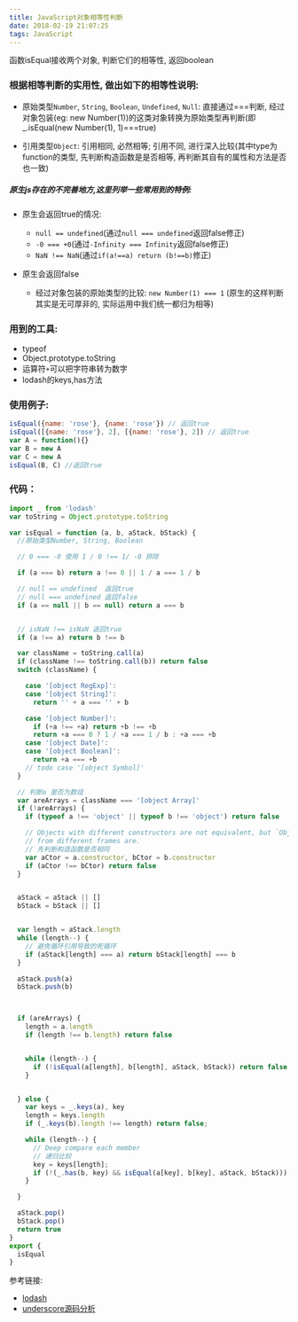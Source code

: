 ```yaml
---
title: JavaScript对象相等性判断
date: 2018-02-19 21:07:25
tags: JavaScript
---
```



函数isEqual接收两个对象, 判断它们的相等性, 返回boolean

### 根据相等判断的实用性, 做出如下的相等性说明:
 + 原始类型`Number`, `String`, `Boolean`, `Undefined`, `Null`: 直接通过===判断, 经过对象包装(eg: new Number(1))的这类对象转换为原始类型再判断(即_.isEqual(new Number(1), 1)===true)

 + 引用类型`Object`: 引用相同, 必然相等; 引用不同, 进行深入比较(其中type为function的类型, 先判断构造函数是是否相等, 再判断其自有的属性和方法是否也一致)


##### 原生js存在的不完善地方,这里列举一些常用到的特例:

 + 原生会返回true的情况:
    - `null == undefined`(通过`null === undefined`返回false修正)
    - `-0 === +0`(通过`-Infinity === Infinity`返回false修正)
    - `NaN !== NaN`(通过`if(a!==a) return (b!==b)`修正)

 + 原生会返回false
    - 经过对象包装的原始类型的比较: `new Number(1) === 1` (原生的这样判断其实是无可厚非的, 实际运用中我们统一都归为相等)


### 用到的工具:
+ typeof
+ Object.prototype.toString
+ 运算符`+`可以把字符串转为数字
+ lodash的keys,has方法

### 使用例子:
```js
isEqual({name: 'rose'}, {name: 'rose'}) // 返回true
isEqual([{name: 'rose'}, 2], [{name: 'rose'}, 2]) // 返回true
var A = function(){}
var B = new A
var C = new A
isEqual(B, C) //返回true
```

### 代码：

```js
import _ from 'lodash'
var toString = Object.prototype.toString

var isEqual = function (a, b, aStack, bStack) {
  //原始类型Number, String, Boolean

  // 0 === -0 使用 1 / 0 !== 1/ -0 排除

  if (a === b) return a !== 0 || 1 / a === 1 / b

  // null == undefined  返回true
  // null === undefined 返回false
  if (a == null || b == null) return a === b


  // isNaN !== isNaN 返回true
  if (a !== a) return b !== b

  var className = toString.call(a)
  if (className !== toString.call(b)) return false
  switch (className) {

    case '[object RegExp]':
    case '[object String]':
      return '' + a === '' + b

    case '[object Number]':
      if (+a !== +a) return +b !== +b
      return +a === 0 ? 1 / +a === 1 / b : +a === +b
    case '[object Date]':
    case '[object Boolean]':
      return +a === +b
    // todo case '[object Symbol]'
  }

  // 判断a 是否为数组
  var areArrays = className === '[object Array]'
  if (!areArrays) {
    if (typeof a !== 'object' || typeof b !== 'object') return false

    // Objects with different constructors are not equivalent, but `Object`s or `Array`s
    // from different frames are.
    // 先判断构造函数是否相同
    var aCtor = a.constructor, bCtor = b.constructor
    if (aCtor !== bCtor) return false
  }


  aStack = aStack || []
  bStack = bStack || []


  var length = aStack.length
  while (length--) {
    // 避免循环引用导致的死循环
    if (aStack[length] === a) return bStack[length] === b
  }

  aStack.push(a)
  bStack.push(b)



  if (areArrays) {
    length = a.length
    if (length !== b.length) return false


    while (length--) {
      if (!isEqual(a[length], b[length], aStack, bStack)) return false
    }


  } else {
    var keys = _.keys(a), key
    length = keys.length
    if (_.keys(b).length !== length) return false;

    while (length--) {
      // Deep compare each member
      // 递归比较
      key = keys[length];
      if (!(_.has(b, key) && isEqual(a[key], b[key], aStack, bStack))) return false;
    }

  }

  aStack.pop()
  bStack.pop()
  return true
}
export {
  isEqual
}

```




参考链接:
+ [lodash](https://lodash.com/docs/4.17.4)
+ [underscore源码分析](https://github.com/hanzichi/underscore-analysis/blob/master/underscore-1.8.3.js/underscore-1.8.3-analysis.js)




